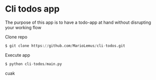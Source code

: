 # Cli todos app

The purpose of this app is to have a todo-app at hand without disrupting your working flow

Clone repo
```py 
$ git clone https://github.com/MarioLemus/cli-todos.git
```

Execute app
```py
$ python cli-todos/main.py 
```

cuak
```




```
